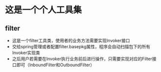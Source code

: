 # 这是一个个人工具集
## filter
- 这是一个filter工具类，使用者的业务方法需要实现Invoker接口
- 交给spring管理或者配置filter.basepkg属性，程序会自动扫描包下的所有Invoker实现类
- 之后用户若需要在Invoker执行业务前后进行操作，只需要实现对应的Filter接口即可（InboundFilter和OutboundFilter）
